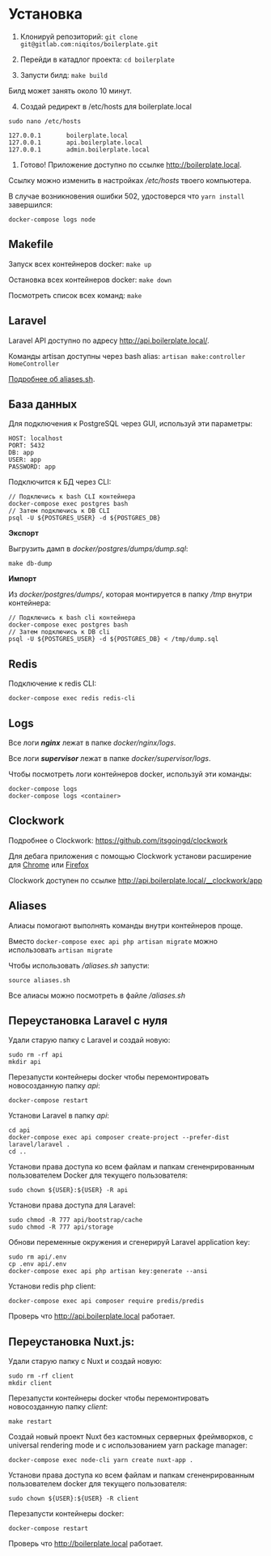 # Установка

1. Клонируй репозиторий:
```git clone git@gitlab.com:niqitos/boilerplate.git```

2. Перейди в катадлог проекта:
```cd boilerplate```

3. Запусти билд:
```make build```

Билд может занять около 10 минут.

4. Создай редирект в /etc/hosts для boilerplate.local

```sudo nano /etc/hosts```

```
127.0.0.1       boilerplate.local
127.0.0.1       api.boilerplate.local
127.0.0.1       admin.boilerplate.local
```

1. Готово! Приложение доступно по ссылке http://boilerplate.local.

Ссылку можно изменить в настройках _/etc/hosts_ твоего компьютера.

В случае возникновения ошибки 502, удостоверся что ```yarn install``` завершился:
```
docker-compose logs node
```


## Makefile

Запуск всех контейнеров docker:
```make up```

Остановка всех контейнеров docker:
```make down```

Посмотреть список всех команд:
```make```


## Laravel

Laravel API доступно по адресу http://api.boilerplate.local/.

Команды artisan доступны через bash alias:
```artisan make:controller HomeController```

[Подробнее об aliases.sh](#Aliases).


## База данных

Для подключения к PostgreSQL через GUI, используй эти параметры:
```
HOST: localhost
PORT: 5432
DB: app
USER: app
PASSWORD: app
```

Подключится к БД через CLI:
```
// Подключись к bash CLI контейнера
docker-compose exec postgres bash
// Затем подключись к DB CLI
psql -U ${POSTGRES_USER} -d ${POSTGRES_DB}
```

**Экспорт**

Выгрузить дамп в _docker/postgres/dumps/dump.sql_:
```
make db-dump
```

**Импорт**

Из _docker/postgres/dumps/_, которая монтируется в папку _/tmp_ внутри контейнера:
```
// Подключись к bash cli контейнера
docker-compose exec postgres bash
// Затем подключись к DB cli
psql -U ${POSTGRES_USER} -d ${POSTGRES_DB} < /tmp/dump.sql
```


## Redis

Подключение к redis CLI:
```
docker-compose exec redis redis-cli
```


## Logs

Все логи **_nginx_** лежат в папке _docker/nginx/logs_.

Все логи **_supervisor_** лежат в папке _docker/supervisor/logs_.

Чтобы посмотреть логи контейнеров docker, используй эти команды:
```
docker-compose logs
docker-compose logs <container>
```

## Clockwork

Подробнее о Clockwork: https://github.com/itsgoingd/clockwork

Для дебага приложения с помощью Clockwork установи расширение для [Chrome](https://chrome.google.com/webstore/detail/clockwork/dmggabnehkmmfmdffgajcflpdjlnoemp) или [Firefox](https://addons.mozilla.org/en-US/firefox/addon/clockwork-dev-tools/)

Clockwork доступен по ссылке http://api.boilerplate.local/__clockwork/app

## Aliases

Алиасы помогают выполнять команды внутри контейнеров проще.

Вместо ```docker-compose exec api php artisan migrate``` можно использовать ```artisan migrate```

Чтобы использовать _/aliases.sh_ запусти:
```
source aliases.sh
```

Все алиасы можно посмотреть в файле _/aliases.sh_


## Переустановка Laravel с нуля

Удали старую папку с Laravel и создай новую:
```
sudo rm -rf api
mkdir api
```

Перезапусти контейнеры docker чтобы перемонтировать новосозданную папку _api_:
```
docker-compose restart
```

Установи Laravel в папку _api_:
```
cd api
docker-compose exec api composer create-project --prefer-dist laravel/laravel .
cd ..
```

Установи права доступа ко всем файлам и папкам сгененрированным пользователем Docker для текущего пользователя:
```
sudo chown ${USER}:${USER} -R api
```

Установи права доступа для Laravel:
```
sudo chmod -R 777 api/bootstrap/cache
sudo chmod -R 777 api/storage
```

Обнови переменные окружения и сгенерируй Laravel application key:
```
sudo rm api/.env
cp .env api/.env
docker-compose exec api php artisan key:generate --ansi
```

Установи redis php client:
```
docker-compose exec api composer require predis/predis
```

Проверь что http://api.boilerplate.local работает.


## Переустановка Nuxt.js:

Удали старую папку с Nuxt и создай новую:

```
sudo rm -rf client
mkdir client
```

Перезапусти контейнеры docker чтобы перемонтировать новосозданную папку _client_:
```
make restart
```

Создай новый проект Nuxt без кастомных серверных фреймворков, с universal rendering mode и с использованием yarn package manager:
```
docker-compose exec node-cli yarn create nuxt-app .
```

Установи права доступа ко всем файлам и папкам сгененрированным пользователем docker для текущего пользователя:
```
sudo chown ${USER}:${USER} -R client
```

Перезапусти контейнеры docker:
```
docker-compose restart
```

Проверь что http://boilerplate.local работает.
